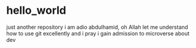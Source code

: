 # hello_world
just another repository
i am adio abdulhamid, oh Allah let me understand how to use git excellently and i pray i gain admission to microverse
about dev

